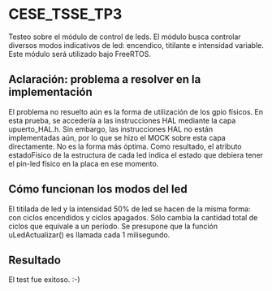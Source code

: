 # CESE_TSSE_TP3

Testeo sobre el módulo de control de leds. El módulo busca controlar diversos modos indicativos de led: encendico, titilante e intensidad variable. Este módulo será utilizado bajo FreeRTOS. 

## Aclaración: problema a resolver en la implementación

El problema no resuelto aún es la forma de utilización de los gpio físicos. En esta prueba, se accedería a las instrucciones HAL mediante la capa upuerto_HAL.h. Sin embargo, las instrucciones HAL no están implementadas aún, por lo que se hizo el MOCK sobre esta capa directamente. No es la forma más óptima. Como resultado, el atributo estadoFisico de la estructura de cada led indica el estado que debiera tener el pin-led físico en la placa en ese momento.

## Cómo funcionan los modos del led

El titilada de led y la intensidad 50% de led se hacen de la misma forma: con ciclos encendidos y ciclos apagados. Sólo cambia la cantidad total de ciclos que equivale a un período. Se presupone que la función uLedActualizar() es llamada cada 1 milisegundo. 

## Resultado

El test fue exitoso. :-)
